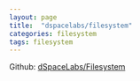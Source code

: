 ```yaml
---
layout: page
title:  "dspacelabs/filesystem"
categories: filesystem
tags: filesystem
---
```


Github: <a href="https://github.com/dSpaceLabs/Filesystem">dSpaceLabs/Filesystem</a>
